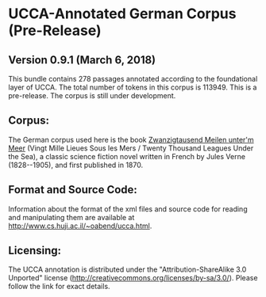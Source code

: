 UCCA-Annotated German Corpus (Pre-Release)
==========================================
Version 0.9.1 (March 6, 2018)
-------------------------------

This bundle contains 278 passages annotated according to the foundational layer of UCCA.
The total number of tokens in this corpus is 113949.
This is a pre-release. The corpus is still under development.


Corpus:
-------
The German corpus used here is the book
[Zwanzigtausend Meilen unter'm Meer](http://www.gasl.org/refbib/Verne__20000_Meilen.pdf)
(Vingt Mille Lieues Sous les Mers / Twenty Thousand Leagues Under the Sea),
a classic science fiction novel written in French by Jules Verne (1828--1905),
and first published in 1870.


Format and Source Code:
----------------------

Information about the format of the xml files and source code for reading and manipulating them are
available at http://www.cs.huji.ac.il/~oabend/ucca.html.


Licensing:
----------

The UCCA annotation is distributed under the 
"Attribution-ShareAlike 3.0 Unported" license (http://creativecommons.org/licenses/by-sa/3.0/).
Please follow the link for exact details.
